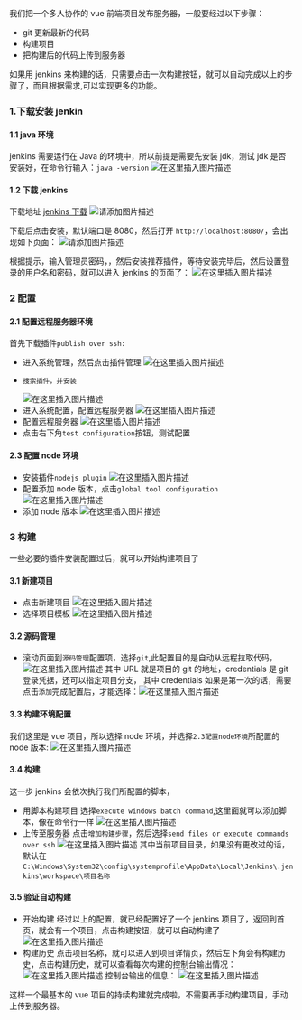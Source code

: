我们把一个多人协作的 vue 前端项目发布服务器，一般要经过以下步骤：

- git 更新最新的代码
- 构建项目
- 把构建后的代码上传到服务器

如果用 jenkins 来构建的话，只需要点击一次构建按钮，就可以自动完成以上的步骤了，而且根据需求,可以实现更多的功能。

### 1.下载安装 jenkin

#### 1.1 java 环境

jenkins 需要运行在 Java 的环境中，所以前提是需要先安装 jdk，测试 jdk 是否安装好，在命令行输入：`java -version`
![在这里插入图片描述](https://img-blog.csdnimg.cn/845d91815c0145f9960a60481fce88ff.png)

#### 1.2 下载 jenkins

下载地址 [jenkins 下载](https://www.jenkins.io/download/)
![请添加图片描述](https://img-blog.csdnimg.cn/7ad2650ca4d248d7bb0c21ab4f942eea.png?x-oss-process=image/watermark,type_ZHJvaWRzYW5zZmFsbGJhY2s,shadow_50,text_Q1NETiBAeXV0YW5nbWVuZw==,size_20,color_FFFFFF,t_70,g_se,x_16)

下载后点击安装，默认端口是 8080，然后打开 `http://localhost:8080/`，会出现如下页面：
![请添加图片描述](https://img-blog.csdnimg.cn/6e9111ae77f344d4a7ca954f68b89c09.png?x-oss-process=image/watermark,type_ZHJvaWRzYW5zZmFsbGJhY2s,shadow_50,text_Q1NETiBAeXV0YW5nbWVuZw==,size_20,color_FFFFFF,t_70,g_se,x_16)

根据提示，输入管理员密码，，然后安装推荐插件，等待安装完毕后，然后设置登录的用户名和密码，就可以进入 jenkins 的页面了：
![在这里插入图片描述](https://img-blog.csdnimg.cn/c6466a6635c140c7b8c1658970e59f21.png?x-oss-process=image/watermark,type_ZHJvaWRzYW5zZmFsbGJhY2s,shadow_50,text_Q1NETiBAeXV0YW5nbWVuZw==,size_20,color_FFFFFF,t_70,g_se,x_16)

### 2 配置

#### 2.1 配置远程服务器环境

首先下载插件`publish over ssh:`

- 进入系统管理，然后点击插件管理
  ![在这里插入图片描述](https://img-blog.csdnimg.cn/aee1c2f05e3144a5912411ab3128233f.png?x-oss-process=image/watermark,type_ZHJvaWRzYW5zZmFsbGJhY2s,shadow_50,text_Q1NETiBAeXV0YW5nbWVuZw==,size_20,color_FFFFFF,t_70,g_se,x_16)
-     搜索插件，并安装
  ![在这里插入图片描述](https://img-blog.csdnimg.cn/be44350833bf40bbb6a2de07d7ecc5a0.png?x-oss-process=image/watermark,type_ZHJvaWRzYW5zZmFsbGJhY2s,shadow_50,text_Q1NETiBAeXV0YW5nbWVuZw==,size_20,color_FFFFFF,t_70,g_se,x_16)
- 进入系统配置，配置远程服务器
  ![在这里插入图片描述](https://img-blog.csdnimg.cn/4dbfab8717e5407d898d2577229599fe.png?x-oss-process=image/watermark,type_ZHJvaWRzYW5zZmFsbGJhY2s,shadow_50,text_Q1NETiBAeXV0YW5nbWVuZw==,size_20,color_FFFFFF,t_70,g_se,x_16)
- 配置远程服务器
  ![在这里插入图片描述](https://img-blog.csdnimg.cn/1576e9497d7f46d5ad5d8078d089c3cd.png?x-oss-process=image/watermark,type_ZHJvaWRzYW5zZmFsbGJhY2s,shadow_50,text_Q1NETiBAeXV0YW5nbWVuZw==,size_20,color_FFFFFF,t_70,g_se,x_16)
- 点击右下角`test configuration`按钮，测试配置

#### 2.3 配置 node 环境

- 安装插件`nodejs plugin`
  ![在这里插入图片描述](https://img-blog.csdnimg.cn/0fd5f70bcc3042f784b2b9d593a3e290.png)
- 配置添加 node 版本，点击`global tool configuration`
  ![在这里插入图片描述](https://img-blog.csdnimg.cn/d50e8593b7254e15897ebb32373ca12c.png?x-oss-process=image/watermark,type_ZHJvaWRzYW5zZmFsbGJhY2s,shadow_50,text_Q1NETiBAeXV0YW5nbWVuZw==,size_20,color_FFFFFF,t_70,g_se,x_16)
- 添加 node 版本
  ![在这里插入图片描述](https://img-blog.csdnimg.cn/c29fc1e4deb443478b2842ac617b8c99.png?x-oss-process=image/watermark,type_ZHJvaWRzYW5zZmFsbGJhY2s,shadow_50,text_Q1NETiBAeXV0YW5nbWVuZw==,size_20,color_FFFFFF,t_70,g_se,x_16)

### 3 构建

一些必要的插件安装配置过后，就可以开始构建项目了

#### 3.1 新建项目

- 点击新建项目
  ![在这里插入图片描述](https://img-blog.csdnimg.cn/b47ebb7f7e52493e80515b3daa79fc4a.png?x-oss-process=image/watermark,type_ZHJvaWRzYW5zZmFsbGJhY2s,shadow_50,text_Q1NETiBAeXV0YW5nbWVuZw==,size_20,color_FFFFFF,t_70,g_se,x_16)
- 选择项目模板
  ![在这里插入图片描述](https://img-blog.csdnimg.cn/81112e92453649f9b9fb00e0351c6f9d.png?x-oss-process=image/watermark,type_ZHJvaWRzYW5zZmFsbGJhY2s,shadow_50,text_Q1NETiBAeXV0YW5nbWVuZw==,size_20,color_FFFFFF,t_70,g_se,x_16)

#### 3.2 源码管理

- 滚动页面到`源码管理`配置项，选择`git`,此配置目的是自动从远程拉取代码，
  ![在这里插入图片描述](https://img-blog.csdnimg.cn/35de940cecb049f38542469b908f61b4.png?x-oss-process=image/watermark,type_ZHJvaWRzYW5zZmFsbGJhY2s,shadow_50,text_Q1NETiBAeXV0YW5nbWVuZw==,size_20,color_FFFFFF,t_70,g_se,x_16)
  其中 URL 就是项目的 git 的地址，credentials 是 git 登录凭据，还可以指定项目分支，
  其中 credentials 如果是第一次的话，需要点击`添加`完成配置后，才能选择：![在这里插入图片描述](https://img-blog.csdnimg.cn/3c22897016e5468689ee412fc3908925.png?x-oss-process=image/watermark,type_ZHJvaWRzYW5zZmFsbGJhY2s,shadow_50,text_Q1NETiBAeXV0YW5nbWVuZw==,size_20,color_FFFFFF,t_70,g_se,x_16)

#### 3.3 构建环境配置

我们这里是 vue 项目，所以选择 node 环境，并选择`2.3配置node环境`所配置的 node 版本:
![在这里插入图片描述](https://img-blog.csdnimg.cn/9d5c3ed13c7b4f219294e4cd3311506b.png?x-oss-process=image/watermark,type_ZHJvaWRzYW5zZmFsbGJhY2s,shadow_50,text_Q1NETiBAeXV0YW5nbWVuZw==,size_20,color_FFFFFF,t_70,g_se,x_16)

#### 3.4 构建

这一步 jenkins 会依次执行我们所配置的脚本，

- 用脚本构建项目
  选择`execute windows batch command`,这里面就可以添加脚本，像在命令行一样
  ![在这里插入图片描述](https://img-blog.csdnimg.cn/5599b90bb7c9455b92deec45c6b84e85.png?x-oss-process=image/watermark,type_ZHJvaWRzYW5zZmFsbGJhY2s,shadow_50,text_Q1NETiBAeXV0YW5nbWVuZw==,size_20,color_FFFFFF,t_70,g_se,x_16)
- 上传至服务器
  点击`增加构建步骤`，然后选择`send files or execute commands over ssh`
  ![在这里插入图片描述](https://img-blog.csdnimg.cn/414550175c9c4a1585ed224cd920d201.png?x-oss-process=image/watermark,type_ZHJvaWRzYW5zZmFsbGJhY2s,shadow_50,text_Q1NETiBAeXV0YW5nbWVuZw==,size_20,color_FFFFFF,t_70,g_se,x_16)
  其中当前项目目录，如果没有更改过的话，默认在`C:\Windows\System32\config\systemprofile\AppData\Local\Jenkins\.jenkins\workspace\项目名称`

#### 3.5 验证自动构建

- 开始构建
  经过以上的配置，就已经配置好了一个 jenkins 项目了，返回到首页，就会有一个项目，点击构建按钮，就可以自动构建了
  ![在这里插入图片描述](https://img-blog.csdnimg.cn/a28236c284754ca49a4a72ef54f4f58a.png?x-oss-process=image/watermark,type_ZHJvaWRzYW5zZmFsbGJhY2s,shadow_50,text_Q1NETiBAeXV0YW5nbWVuZw==,size_20,color_FFFFFF,t_70,g_se,x_16)
- 构建历史
  点击项目名称，就可以进入到项目详情页，然后左下角会有构建历史，点击构建历史，就可以查看每次构建的控制台输出情况：
  ![在这里插入图片描述](https://img-blog.csdnimg.cn/b7ddc441807d41cba7e2a9d016befa0c.png?x-oss-process=image/watermark,type_ZHJvaWRzYW5zZmFsbGJhY2s,shadow_50,text_Q1NETiBAeXV0YW5nbWVuZw==,size_20,color_FFFFFF,t_70,g_se,x_16)
  控制台输出的信息：
  ![在这里插入图片描述](https://img-blog.csdnimg.cn/4bc97d33b24c4558b60dd358092f0d07.png?x-oss-process=image/watermark,type_ZHJvaWRzYW5zZmFsbGJhY2s,shadow_50,text_Q1NETiBAeXV0YW5nbWVuZw==,size_20,color_FFFFFF,t_70,g_se,x_16)

这样一个最基本的 vue 项目的持续构建就完成啦，不需要再手动构建项目，手动上传到服务器。
